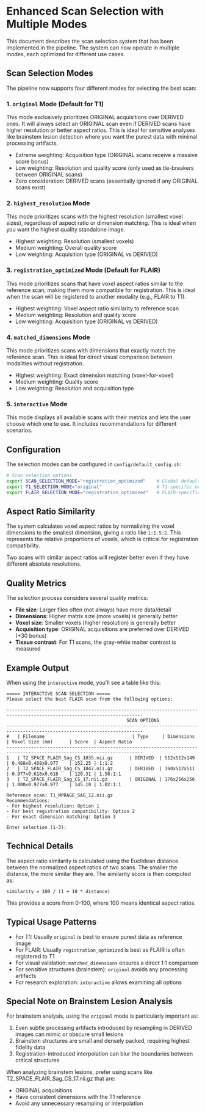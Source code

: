 # Enhanced Scan Selection with Multiple Modes

This document describes the scan selection system that has been implemented in the pipeline. The system can now operate in multiple modes, each optimized for different use cases.

## Scan Selection Modes

The pipeline now supports four different modes for selecting the best scan:

### 1. `original` Mode (Default for T1)

This mode exclusively prioritizes ORIGINAL acquisitions over DERIVED ones. It will always select an ORIGINAL scan even if DERIVED scans have higher resolution or better aspect ratios. This is ideal for sensitive analyses like brainstem lesion detection where you want the purest data with minimal processing artifacts.

- Extreme weighting: Acquisition type (ORIGINAL scans receive a massive score bonus)
- Low weighting: Resolution and quality score (only used as tie-breakers between ORIGINAL scans)
- Zero consideration: DERIVED scans (essentially ignored if any ORIGINAL scans exist)

### 2. `highest_resolution` Mode

This mode prioritizes scans with the highest resolution (smallest voxel sizes), regardless of aspect ratio or dimension matching. This is ideal when you want the highest quality standalone image.

- Highest weighting: Resolution (smallest voxels)
- Medium weighting: Overall quality score
- Low weighting: Acquisition type (ORIGINAL vs DERIVED)

### 3. `registration_optimized` Mode (Default for FLAIR)

This mode prioritizes scans that have voxel aspect ratios similar to the reference scan, making them more compatible for registration. This is ideal when the scan will be registered to another modality (e.g., FLAIR to T1).

- Highest weighting: Voxel aspect ratio similarity to reference scan
- Medium weighting: Resolution and quality score
- Low weighting: Acquisition type (ORIGINAL vs DERIVED)

### 4. `matched_dimensions` Mode

This mode prioritizes scans with dimensions that exactly match the reference scan. This is ideal for direct visual comparison between modalities without registration.

- Highest weighting: Exact dimension matching (voxel-for-voxel)
- Medium weighting: Quality score
- Low weighting: Resolution and acquisition type

### 5. `interactive` Mode

This mode displays all available scans with their metrics and lets the user choose which one to use. It includes recommendations for different scenarios.

## Configuration

The selection modes can be configured in `config/default_config.sh`:

```bash
# Scan selection options
export SCAN_SELECTION_MODE="registration_optimized"    # Global default
export T1_SELECTION_MODE="original"                    # T1-specific override
export FLAIR_SELECTION_MODE="registration_optimized"   # FLAIR-specific override
```

## Aspect Ratio Similarity

The system calculates voxel aspect ratios by normalizing the voxel dimensions to the smallest dimension, giving a ratio like `1:1.5:2`. This represents the relative proportions of voxels, which is critical for registration compatibility.

Two scans with similar aspect ratios will register better even if they have different absolute resolutions.

## Quality Metrics

The selection process considers several quality metrics:

- **File size**: Larger files often (not always) have more data/detail
- **Dimensions**: Higher matrix size (more voxels) is generally better
- **Voxel size**: Smaller voxels (higher resolution) is generally better
- **Acquisition type**: ORIGINAL acquisitions are preferred over DERIVED (+30 bonus)
- **Tissue contrast**: For T1 scans, the gray-white matter contrast is measured

## Example Output

When using the `interactive` mode, you'll see a table like this:

```
===== INTERACTIVE SCAN SELECTION =====
Please select the best FLAIR scan from the following options:

------------------------------------------------------------------------------------------------------------------------
                                            SCAN OPTIONS                                                                 
------------------------------------------------------------------------------------------------------------------------
#   | Filename                                | Type     | Dimensions     | Voxel Size (mm)      | Score  | Aspect Ratio         
------------------------------------------------------------------------------------------------------------------------
1   | T2_SPACE_FLAIR_Sag_CS_1035.nii.gz      | DERIVED  | 512x512x149    | 0.488x0.488x0.977    | 152.25 | 1:1:2                
2   | T2_SPACE_FLAIR_Sag_CS_1047.nii.gz      | DERIVED  | 160x512x511    | 0.977x0.618x0.618    | 120.31 | 1.58:1:1             
3   | T2_SPACE_FLAIR_Sag_CS_17.nii.gz        | ORIGINAL | 176x256x256    | 1.000x0.977x0.977    | 145.10 | 1.02:1:1             

Reference scan: T1_MPRAGE_SAG_12.nii.gz
Recommendations:
- For highest resolution: Option 1
- For best registration compatibility: Option 2
- For exact dimension matching: Option 3

Enter selection (1-3): 
```

## Technical Details

The aspect ratio similarity is calculated using the Euclidean distance between the normalized aspect ratios of two scans. The smaller the distance, the more similar they are. The similarity score is then computed as:

```
similarity = 100 / (1 + 10 * distance)
```

This provides a score from 0-100, where 100 means identical aspect ratios.

## Typical Usage Patterns

- For T1: Usually `original` is best to ensure purest data as reference image
- For FLAIR: Usually `registration_optimized` is best as FLAIR is often registered to T1
- For visual validation: `matched_dimensions` ensures a direct 1:1 comparison
- For sensitive structures (brainstem): `original` avoids any processing artifacts
- For research exploration: `interactive` allows examining all options

## Special Note on Brainstem Lesion Analysis

For brainstem analysis, using the `original` mode is particularly important as:

1. Even subtle processing artifacts introduced by resampling in DERIVED images can mimic or obscure small lesions
2. Brainstem structures are small and densely packed, requiring highest fidelity data
3. Registration-introduced interpolation can blur the boundaries between critical structures

When analyzing brainstem lesions, prefer using scans like T2_SPACE_FLAIR_Sag_CS_17.nii.gz that are:
- ORIGINAL acquisitions
- Have consistent dimensions with the T1 reference
- Avoid any unnecessary resampling or interpolation

